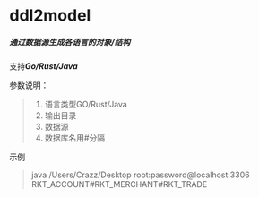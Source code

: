 # ddl2model 

##### 通过数据源生成各语言的对象/结构

支持***Go/Rust/Java***

参数说明：

> 1. 语言类型GO/Rust/Java
> 2. 输出目录
> 3. 数据源
> 4. 数据库名用#分隔

示例

> java /Users/Crazz/Desktop root:password@localhost:3306 RKT_ACCOUNT#RKT_MERCHANT#RKT_TRADE